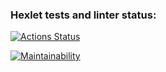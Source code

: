### Hexlet tests and linter status:
[![Actions Status](https://github.com/Glam52/python-project-49/actions/workflows/hexlet-check.yml/badge.svg)](https://github.com/Glam52/python-project-49/actions)

[![Maintainability](https://api.codeclimate.com/v1/badges/d60bce503c87d30cc9b5/maintainability)](https://codeclimate.com/github/Glam52/python-project-49/maintainability)